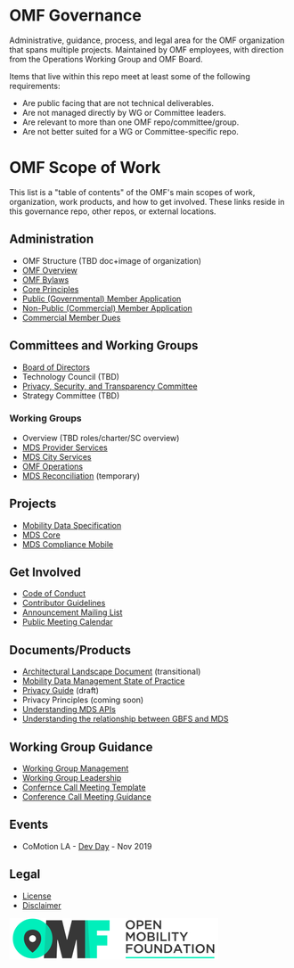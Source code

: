 # OMF Governance
Administrative, guidance, process, and legal area for the OMF organization that spans multiple projects.  Maintained by OMF employees, with direction from the Operations Working Group and OMF Board.

Items that live within this repo meet at least some of the following requirements:

- Are public facing that are not technical deliverables.
- Are not managed directly by WG or Committee leaders.
- Are relevant to more than one OMF repo/committee/group.
- Are not better suited for a WG or Committee-specific repo.

# OMF Scope of Work

This list is a "table of contents" of the OMF's main scopes of work, organization, work products, and how to get involved. These links  reside in this governance repo, other repos, or external locations.

## Administration

- OMF Structure (TBD doc+image of organization)
- [OMF Overview](https://github.com/openmobilityfoundation/governance/blob/master/documents/OpenMobilityFoundation_Overview.pdf) 
- [OMF Bylaws](https://github.com/openmobilityfoundation/governance/blob/master/legal/OMF-Bylaws-CURRENT.pdf)
- [Core Principles](https://github.com/openmobilityfoundation/governance/blob/master/documents/OpenMobilityFoundation_Principles.pdf) 
- [Public (Governmental) Member Application](https://github.com/openmobilityfoundation/governance/blob/master/documents/2020-01-Public-Member-Application.pdf)
- [Non-Public (Commercial) Member Application](https://github.com/openmobilityfoundation/governance/blob/master/documents/2020-01-OMF-Non-Public-Member-Application.pdf) 
- [Commercial Member Dues](https://github.com/openmobilityfoundation/governance/blob/master/documents/OMF-2020-2021-Commercial-Member-Dues-FINAL.pdf)

## Committees and Working Groups

- [Board of Directors](https://www.openmobilityfoundation.org/about/)
- Technology Council (TBD)
- [Privacy, Security, and Transparency Committee](https://github.com/openmobilityfoundation/privacy-committee)
- Strategy Committee (TBD)

### Working Groups

- Overview (TBD roles/charter/SC overview)
- [MDS Provider Services](https://github.com/openmobilityfoundation/mobility-data-specification/wiki/MDS-Provider-Services-Working-Group)
- [MDS City Services](https://github.com/openmobilityfoundation/mobility-data-specification/wiki/MDS-City-Services-Working-Group)
- [OMF Operations](https://github.com/openmobilityfoundation/mobility-data-specification/wiki/Working-Group-Operations-(wg-ops))
- [MDS Reconciliation](https://github.com/openmobilityfoundation/mobility-data-specification/wiki/MDS-API-reconciliation) (temporary)

## Projects

- [Mobility Data Specification](https://github.com/openmobilityfoundation/mobility-data-specification)
- [MDS Core](https://github.com/openmobilityfoundation/mds-core)
- [MDS Compliance Mobile](https://github.com/openmobilityfoundation/mds-compliance-mobile)

## Get Involved

- [Code of Conduct](https://github.com/openmobilityfoundation/governance/blob/master/CODE_OF_CONDUCT.md)
- [Contributor Guidelines](https://github.com/openmobilityfoundation/governance/blob/master/CONTRIBUTING.md)
- [Announcement Mailing List](https://groups.google.com/a/groups.openmobilityfoundation.org/forum/#!forum/mds-announce)
- [Public Meeting Calendar](https://calendar.google.com/calendar/embed?src=openmobilityfoundation.org_g6gsaccjvijnmlhigfpj01ngp0%40group.calendar.google.com&ctz=America%2FLos_Angeles)

## Documents/Products

- [Architectural Landscape Document](https://github.com/openmobilityfoundation/governance/blob/master/documents/OMF-Transitional-Architectural-Landscape-FINAL.pdf) (transitional)
- [Mobility Data Management State of Practice
](https://github.com/openmobilityfoundation/privacy-committee/wiki/Mobility-Data-Management-State-of-Practice)
- [Privacy Guide](https://docs.google.com/document/d/1JvVSWw1-VwFdYqQIefvKvM0RmfEK2tv1wTyjeyNUavY/edit) (draft)
- Privacy Principles (coming soon)
- [Understanding MDS APIs](https://github.com/openmobilityfoundation/governance/blob/master/technical/Understanding-MDS-APIs.md)
- [Understanding the relationship between GBFS and MDS](https://github.com/openmobilityfoundation/governance/blob/master/technical/GBFS_and_MDS.md)

## Working Group Guidance

- [Working Group Management](https://github.com/openmobilityfoundation/governance/blob/master/technical/Working_Group_Management.md)
- [Working Group Leadership](https://github.com/openmobilityfoundation/governance/blob/master/technical/Working_Group_Leadership.md)
- [Confernce Call Meeting Template](https://github.com/openmobilityfoundation/governance/wiki/Web-Conference,-YYYY.MM.DD-(Convening-Group-Name))
- [Conference Call Meeting Guidance](https://github.com/openmobilityfoundation/governance/blob/master/technical/Conference_Call_Meeting_Guidance.md)

## Events

- CoMotion LA - [Dev Day](https://www.openmobilityfoundation.org/devday-2019/) - Nov 2019

## Legal

- [License](https://github.com/openmobilityfoundation/governance/blob/master/LICENSE.md)
- [Disclaimer](https://github.com/openmobilityfoundation/governance/blob/master/DISCLAIMER.md)


![omf-sig-icon-small](https://github.com/sarob/operations/blob/master/omf-sig-icon-small.png)
